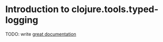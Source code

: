 # Introduction to clojure.tools.typed-logging

TODO: write [great documentation](http://jacobian.org/writing/what-to-write/)
